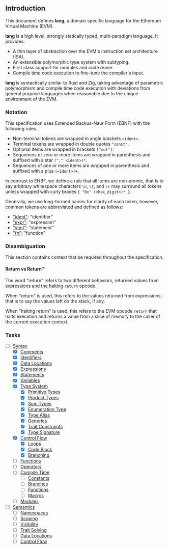 ## Introduction

This document defines __lang__, a domain specific language for the Ethereum Virtual Machine (EVM).

__lang__ is a high level, strongly statically typed, multi-paradigm language. It provides:

- A thin layer of abstraction over the EVM's instruction set architecture (ISA).
- An extensible polymorphic type system with subtyping.
- First class support for modules and code reuse.
- Compile time code execution to fine-tune the compiler's input.

__lang__ is syntactically similar to Rust and Zig, taking advantage of parametric polymorphism and
compile time code execution with deviations from general purpose languages when reasonable due to
the unique environment of the EVM.

### Notation

This specification uses Extended Backus-Naur Form (EBNF) with the following rules.

- Non-terminal tokens are wrapped in angle brackets `<ident>`.
- Terminal tokens are wrapped in double quotes `"const"`.
- Optional items are wrapped in brackets `["mut"]`.
- Sequences of zero or more items are wrapped in parenthesis and suffixed with a star `("," <ident>)*`.
- Sequences of one or more items are wrapped in parenthesis and suffixed with a plus `(<ident>)+`.

In contrast to ENBF, we define a rule that all items are non-atomic, that is to say arbitrary
whitespace characters `\n`, `\t`, and `\r` may surround all tokens unless wrapped with curly braces
`{ "0x" (<hex_digit>)* }`.


Generally, we use long-formed names for clarity of each token, however, common tokens are
abbreviated and defined as follows:

- ["ident"](syntax/identifiers.md): "identifier"
- ["expr"](syntax/expressions.md): "expression"
- ["stmt"](syntax/statements.md): "statement"
- ["fn"](syntax/functions.md): "function"

### Disambiguation

This section contains context that be required throughout the specification.

#### Return vs Return™️

The word "return" refers to two different behaviors, returned values from expressions and the
halting `return` opcode.

When "return" is used, this refers to the values returned from expressions, that is to say the
values left on the stack, if any.

When "halting return" is used, this refers to the EVM opcode `return` that halts execution and
returns a value from a slice of memory to the caller of the current execution context.

### Tasks

- [ ] [Syntax](syntax.md)
  - [x] [Comments](syntax/comments.md)
  - [x] [Identifiers](syntax/identifiers.md)
  - [x] [Data Locations](syntax/data-locations.md)
  - [x] [Expressions](syntax/expressions.md)
  - [x] [Statements](syntax/statements.md)
  - [x] [Variables](syntax/variables.md)
  - [x] [Type System](syntax/type-system.md)
    - [x] [Primitive Types](syntax/type-system/primitive-types.md)
    - [x] [Product Types](syntax/type-system/product-types.md)
    - [x] [Sum Types](syntax/type-system/sum-types.md)
    - [x] [Enumeration Type](syntax/type-system/enumeration-type.md)
    - [x] [Type Alias](syntax/type-system/type-alias.md)
    - [x] [Generics](syntax/type-system/generics.md)
    - [x] [Trait Constraints](syntax/type-system/traits.md)
    - [x] [Type Signature](syntax/type-system/signature.md)
  - [x] [Control Flow](syntax/control-flow.md)
    - [x] [Loops](syntax/control-flow/loops.md)
    - [x] [Code Block](syntax/control-flow/code-block.md)
    - [x] [Branching](syntax/control-flow/branching.md)
  - [ ] [Functions](syntax/functions.md)
  - [ ] [Operators](syntax/operators.md)
  - [ ] [Compile Time](syntax/comptime.md)
    - [ ] [Constants](syntax/comptime/constants.md)
    - [ ] [Branches](syntax/comptime/branches.md)
    - [ ] [Functions](syntax/comptime/functions.md)
    - [ ] [Macros](syntax/comptime/macros.md)
  - [ ] [Modules](syntax/modules.md)
- [ ] [Semantics](semantics.md)
  - [ ] [Namespaces](semantics/namespaces.md)
  - [ ] [Scoping](semantics/scoping.md)
  - [ ] [Visibility](semantics/visibility.md)
  - [ ] [Trait Solving](semantics/trait-solving.md)
  - [ ] [Data Locations](semantics/data-locations.md)
  - [ ] [Control Flow](semantics/control-flow.md)
